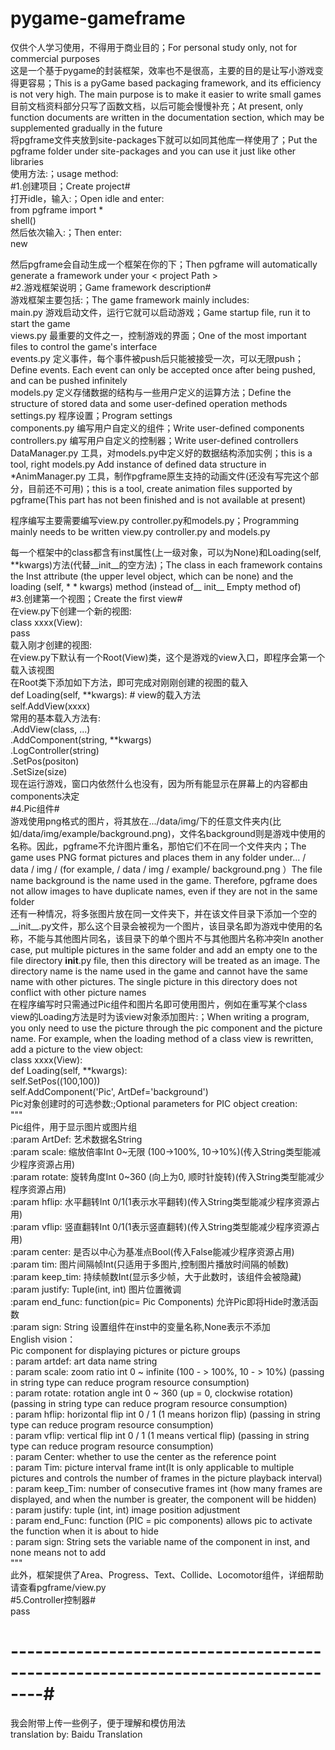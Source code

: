 # pygame-gameframe  
仅供个人学习使用，不得用于商业目的；For personal study only, not for commercial purposes  
这是一个基于pygame的封装框架，效率也不是很高，主要的目的是让写小游戏变得更容易；This is a pyGame based packaging framework, and its efficiency is not very high. The main purpose is to make it easier to write small games  
目前文档资料部分只写了函数文档，以后可能会慢慢补充；At present, only function documents are written in the documentation section, which may be supplemented gradually in the future  
将pgframe文件夹放到site-packages下就可以如同其他库一样使用了；Put the pgframe folder under site-packages and you can use it just like other libraries  
使用方法:；usage method:  
#1.创建项目；Create project#  
  打开idle，输入:；Open idle and enter:  
  from pgframe import *  
  shell()  
  然后依次输入:；Then enter:  
  new  
  <project path>  
  
  然后pgframe会自动生成一个框架在你的<project path>下；Then pgframe will automatically generate a framework under your < project Path >  
#2.游戏框架说明；Game framework description#  
  游戏框架主要包括:；The game framework mainly includes:  
  main.py 游戏启动文件，运行它就可以启动游戏；Game startup file, run it to start the game  
  views.py 最重要的文件之一，控制游戏的界面；One of the most important files to control the game's interface  
  events.py 定义事件，每个事件被push后只能被接受一次，可以无限push；Define events. Each event can only be accepted once after being pushed, and can be pushed infinitely  
  models.py 定义存储数据的结构与一些用户定义的运算方法；Define the structure of stored data and some user-defined operation methods  
  settings.py 程序设置；Program settings  
  components.py 编写用户自定义的组件；Write user-defined components  
  controllers.py 编写用户自定义的控制器；Write user-defined controllers  
  DataManager.py 工具，对models.py中定义好的数据结构添加实例；this is a tool, right models.py Add instance of defined data structure in  
  *AnimManager.py 工具，制作pgframe原生支持的动画文件(还没有写完这个部分，目前还不可用)；this is a tool, create animation files supported by pgframe(This part has not been finished and is not available at present)  
  
  程序编写主要需要编写view.py controller.py和models.py；Programming mainly needs to be written view.py controller.py and models.py  
  
  每一个框架中的class都含有inst属性(上一级对象，可以为None)和Loading(self, **kwargs)方法(代替__init__的空方法)；The class in each framework contains the Inst attribute (the upper level object, which can be none) and the loading (self, * * kwargs) method (instead of__ init__ Empty method of)  
#3.创建第一个视图；Create the first view#  
  在view.py下创建一个新的视图:  
  class xxxx(View):  
    pass  
  载入刚才创建的视图:  
    在view.py下默认有一个Root(View)类，这个是游戏的view入口，即程序会第一个载入该视图  
    在Root类下添加如下方法，即可完成对刚刚创建的视图的载入  
    def Loading(self, **kwargs):  # view的载入方法  
      self.AddView(xxxx)  
    常用的基本载入方法有:  
    .AddView(class, ...)  
    .AddComponent(string, **kwargs)  
    .LogController(string)  
    .SetPos(positon)  
    .SetSize(size)  
    现在运行游戏，窗口内依然什么也没有，因为所有能显示在屏幕上的内容都由components决定  
#4.Pic组件#  
  游戏使用png格式的图片，将其放在.../data/img/下的任意文件夹内(比如/data/img/example/background.png)，文件名background则是游戏中使用的名称。因此，pgframe不允许图片重名，那怕它们不在同一个文件夹内；The game uses PNG format pictures and places them in any folder under... / data / img / (for example, / data / img / example/ background.png ）The file name background is the name used in the game. Therefore, pgframe does not allow images to have duplicate names, even if they are not in the same folder  
  还有一种情况，将多张图片放在同一文件夹下，并在该文件目录下添加一个空的__init__.py文件，那么这个目录会被视为一个图片，该目录名即为游戏中使用的名称，不能与其他图片同名，该目录下的单个图片不与其他图片名称冲突In another case, put multiple pictures in the same folder and add an empty one to the file directory __init__.py file, then this directory will be treated as an image. The directory name is the name used in the game and cannot have the same name with other pictures. The single picture in this directory does not conflict with other picture names  
  在程序编写时只需通过Pic组件和图片名即可使用图片，例如在重写某个class view的Loading方法是时为该view对象添加图片:；When writing a program, you only need to use the picture through the pic component and the picture name. For example, when the loading method of a class view is rewritten, add a picture to the view object:  
  class xxxx(View):  
    def Loading(self, **kwargs):  
      self.SetPos((100,100))  
      self.AddComponent('Pic', ArtDef='background')  
  Pic对象创建时的可选参数:;Optional parameters for PIC object creation:  
  """  
    Pic组件，用于显示图片或图片组  
    :param ArtDef: 艺术数据名String  
    :param scale: 缩放倍率Int 0~无限 (100->100%, 10->10%)(传入String类型能减少程序资源占用)  
    :param rotate: 旋转角度Int 0~360 (向上为0, 顺时针旋转)(传入String类型能减少程序资源占用)  
    :param hflip: 水平翻转Int 0/1(1表示水平翻转)(传入String类型能减少程序资源占用)  
    :param vflip: 竖直翻转Int 0/1(1表示竖直翻转)(传入String类型能减少程序资源占用)  
    :param center: 是否以中心为基准点Bool(传入False能减少程序资源占用)  
    :param tim: 图片间隔帧Int(只适用于多图片,控制图片播放时间隔的帧数)  
    :param keep_tim: 持续帧数Int(显示多少帧，大于此数时，该组件会被隐藏)  
    :param justify: Tuple(int, int) 图片位置微调  
    :param end_func: function(pic= Pic Components) 允许Pic即将Hide时激活函数  
    :param sign: String 设置组件在inst中的变量名称,None表示不添加  
  English vision：  
    Pic component for displaying pictures or picture groups  
    : param artdef: art data name string  
    : param scale: zoom ratio int 0 ~ infinite (100 - > 100%, 10 - > 10%) (passing in string type can reduce program resource consumption)  
    : param rotate: rotation angle int 0 ~ 360 (up = 0, clockwise rotation) (passing in string type can reduce program resource consumption)  
    : param hflip: horizontal flip int 0 / 1 (1 means horizon flip) (passing in string type can reduce program resource consumption)  
    : param vflip: vertical flip int 0 / 1 (1 means vertical flip) (passing in string type can reduce program resource consumption)  
    : param Center: whether to use the center as the reference point  
    : param Tim: picture interval frame int(It is only applicable to multiple pictures and controls the number of frames in the picture playback interval)  
    : param keep_Tim: number of consecutive frames int (how many frames are displayed, and when the number is greater, the component will be hidden)  
    : param justify: tuple (int, int) image position adjustment  
    : param end_Func: function (PIC = pic components) allows pic to activate the function when it is about to hide  
    : param sign: String sets the variable name of the component in inst, and none means not to add  
  """  
  此外，框架提供了Area、Progress、Text、Collide、Locomotor组件，详细帮助请查看pgframe/view.py  
#5.Controller控制器#  
  pass  
  
  
# --------------------------------------------------------------------------------#  
我会附带上传一些例子，便于理解和模仿用法  
translation by: Baidu Translation  
    
  
    
